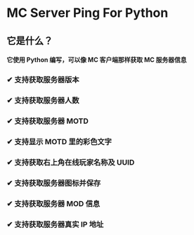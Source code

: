 # MC Server Ping For Python
## 它是什么？
#### 它使用 Python 编写，可以像 MC 客户端那样获取 MC 服务器信息

### ✔ 支持获取服务器版本
### ✔ 支持获取服务器人数
### ✔ 支持获取服务器 MOTD
### ✔ 支持显示 MOTD 里的彩色文字
### ✔ 支持获取右上角在线玩家名称及 UUID
### ✔ 支持获取服务器图标并保存
### ✔ 支持获取服务器 MOD 信息
### ✔ 支持获取服务器真实 IP 地址


